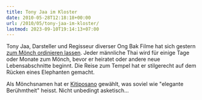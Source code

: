 ```yaml
---
title: Tony Jaa im Kloster
date: 2010-05-28T12:18:18+00:00
url: /2010/05/tony-jaa-im-kloster/
lastmod: 2023-09-10T19:14:13+07:00
---
```

Tony Jaa, Darsteller und Regisseur diverser Ong Bak Filme hat sich gestern [zum Mönch ordinieren lassen][1]. Jeder männliche Thai wird für einige Tage oder Monate zum Mönch, bevor er heiratet oder andere neue Lebensabschnitte beginnt. Die Reise zum Tempel hat er stilgerecht auf dem Rücken eines Elephanten gemacht.

Als Mönchsnamen hat er [Kitiposano][2] gewählt, was soviel wie "elegante Berühmtheit" heisst. Nicht unbedingt asketisch...

 [1]: http://www.thairath.co.th/content/ent/85953
 [2]: http://twitter.com/Urisara_NT/status/14904209436
